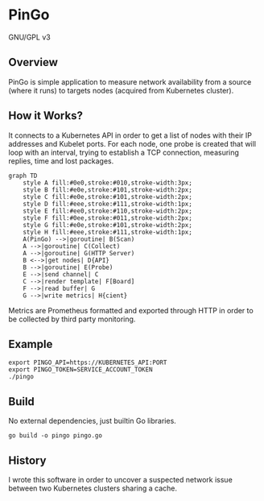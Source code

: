 # PinGo
GNU/GPL v3

## Overview
PinGo is simple application to measure network availability from a source (where it runs) to targets nodes (acquired from Kubernetes cluster).

## How it Works?
It connects to a Kubernetes API in order to get a list of nodes with their IP addresses and Kubelet ports.
For each node, one probe is created that will loop with an interval, trying to establish a TCP connection, measuring replies, time and lost packages.
```mermaid
graph TD
    style A fill:#0e0,stroke:#010,stroke-width:3px;
    style B fill:#e0e,stroke:#101,stroke-width:2px;
    style C fill:#e0e,stroke:#101,stroke-width:2px;
    style D fill:#eee,stroke:#111,stroke-width:1px;
    style E fill:#ee0,stroke:#110,stroke-width:2px;
    style F fill:#0ee,stroke:#011,stroke-width:2px;
    style G fill:#e0e,stroke:#101,stroke-width:2px;
    style H fill:#eee,stroke:#111,stroke-width:1px;
    A(PinGo) -->|goroutine| B(Scan)
    A -->|goroutine| C(Collect)
    A -->|goroutine| G(HTTP Server)
    B <-->|get nodes| D{API}
    B -->|goroutine| E(Probe)
    E -->|send channel| C
    C -->|render template| F[Board]
    F -->|read buffer| G
    G -->|write metrics| H{cient}
```

Metrics are Prometheus formatted and exported through HTTP in order to be collected by third party monitoring.

## Example
```
export PINGO_API=https://KUBERNETES_API:PORT
export PINGO_TOKEN=SERVICE_ACCOUNT_TOKEN
./pingo
```

## Build
No external dependencies, just builtin Go libraries.
```
go build -o pingo pingo.go
```

## History
I wrote this software in order to uncover a suspected network issue between two Kubernetes clusters sharing a cache.
